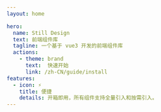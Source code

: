 ```yaml
---
layout: home

hero:
  name: Still Design
  text: 前端组件库
  tagline: 一个基于 vue3 开发的前端组件库
  actions:
    - theme: brand
      text:  快速开始
      link: /zh-CN/guide/install
features:
  - icon: ⚡️
    title: 便捷
    details: 开箱即用，所有组件支持全量引入和按需引入。
---
```


